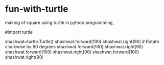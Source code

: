 # fun-with-turtle
making of square using turtle in python programming,

#import turtle

shashwat=turtle.Turtle()
shashwat.forward(100)
shashwat.right(90)           # Rotate clockwise by 90 degrees
shashwat.forward(100)
shashwat.right(90)
shashwat.forward(100)
shashwat.right(90)
shashwat.forward(100)
shashwat.right(90)
